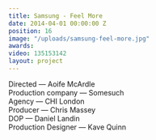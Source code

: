 ```yaml
---
title: Samsung - Feel More
date: 2014-04-01 00:00:00 Z
position: 16
image: "/uploads/samsung-feel-more.jpg"
awards: 
video: 135153142
layout: project
---
```


Directed — Aoife McArdle  
Production company — Somesuch  
Agency — CHI London  
Producer — Chris Massey  
DOP — Daniel Landin    
Production Designer — Kave Quinn